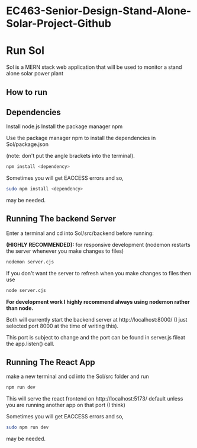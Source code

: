 # EC463-Senior-Design-Stand-Alone-Solar-Project-Github

# Run Sol

Sol is a MERN stack web application that will be used to monitor a stand alone solar power plant

## How to run 

## Dependencies

Install node.js
Install the package manager npm

Use the package manager npm to install the dependencies in Sol/package.json

(note: don't put the angle brackets into the terminal). 

```bash
npm install <dependency>
```
Sometimes you will get EACCESS errors and so,

```bash
sudo npm install <dependency>
```

may be needed.

## Running The backend Server

Enter a terminal and cd into Sol/src/backend before running:

__(HIGHLY RECOMMENDED):__
for responsive development (nodemon restarts the server whenever you make changes to files) 
```bash
nodemon server.cjs
```

If you don't want the server to refresh when you make changes to files then use

```bash
node server.cjs
```
__For development work I highly recommend always using nodemon rather than node.__


Both will currently start the backend server at http://localhost:8000/ (I just selected port 8000 at the time of writing this).


This port is subject to change and the port can be found in server.js fileat the app.listen() call.


## Running The React App

make a new terminal and cd into the Sol/src folder and run
```bash
npm run dev
```

This will serve the react frontend on http://localhost:5173/ default unless you are running another app on that port (I think) 


Sometimes you will get EACCESS errors and so,

```bash
sudo npm run dev
```

may be needed.
